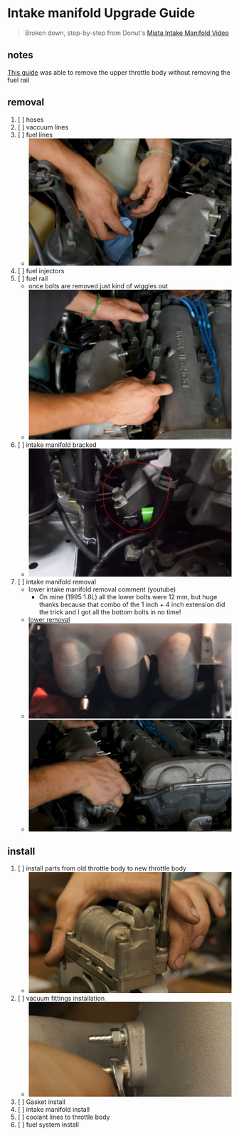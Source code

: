# Intake manifold Upgrade Guide
> Broken down, step-by-step from Donut's [Miata Intake Manifold Video](https://www.youtube.com/watch?v=3X1Zdpkj0-s)


## notes
[This guide](https://youtu.be/cGhr5t23b4Q?si=-IvFZkNB0aUr52kS&t=112) was able to remove the upper throttle body without removing the fuel rail


## removal
1. [ ] hoses
2. [ ] vaccuum lines
3. [ ] fuel lines
    - ![fuel line removal](./img/fuel-line-removal.JPG)
4. [ ] fuel injectors
5. [ ] fuel rail
    - once bolts are removed just kind of wiggles out
    - ![Fuel rail removal](./img/fuel-rail-removal.JPG)
6. [ ] intake manifold bracked
    - ![intake manifold bracket](./img/intake-manifold-bracket.JPG)
7. [ ] intake manifold removal
    - lower intake manifold removal comment (youtube)
        - On mine (1995 1.8L) all the lower bolts were 12 mm, but huge thanks because that combo of the 1 inch + 4 inch extension did the trick and I got all the bottom bolts in no time!
    - [lower removal](https://youtu.be/DehBEOM7gyw?si=1hV9kyer-9qx2ndE&t=472)
    - ![extension on lower bolts](./img/extension-on-lower-bolts.JPG)
    - ![intake manifold removal](./img/intake-manifold-removal.JPG)

## install 
1. [ ] install parts from old throttle body to new throttle body
    - ![throttle body install](./img/throttle-body-install.JPG)
2. [ ] vacuum fittings installation
    - ![fittings install](./img/fittings-install.JPG)
3. [ ] Gasket install
4. [ ] intake manifold install
5. [ ] coolant lines to throttle body
6. [ ] fuel system install